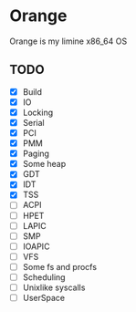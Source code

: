 
# Orange

Orange is my limine x86_64 OS

## TODO

- [x] Build
- [x] IO
- [x] Locking
- [x] Serial
- [x] PCI
- [x] PMM 
- [x] Paging
- [x] Some heap
- [x] GDT
- [x] IDT
- [x] TSS
- [ ] ACPI
- [ ] HPET
- [ ] LAPIC 
- [ ] SMP
- [ ] IOAPIC
- [ ] VFS
- [ ] Some fs and procfs
- [ ] Scheduling
- [ ] Unixlike syscalls
- [ ] UserSpace 